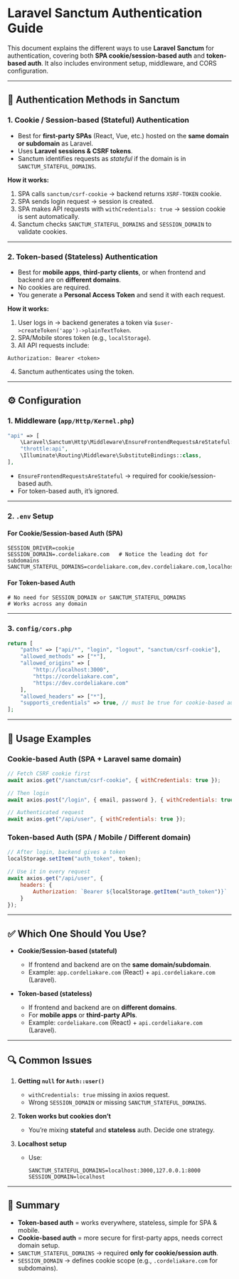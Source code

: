 # Laravel Sanctum Authentication Guide

This document explains the different ways to use **Laravel Sanctum** for authentication, covering both **SPA cookie/session-based auth** and **token-based auth**. It also includes environment setup, middleware, and CORS configuration.

---

## 🔑 Authentication Methods in Sanctum

### 1. **Cookie / Session-based (Stateful) Authentication**
- Best for **first-party SPAs** (React, Vue, etc.) hosted on the **same domain or subdomain** as Laravel.
- Uses **Laravel sessions & CSRF tokens**.
- Sanctum identifies requests as *stateful* if the domain is in `SANCTUM_STATEFUL_DOMAINS`.

**How it works:**
1. SPA calls `sanctum/csrf-cookie` → backend returns `XSRF-TOKEN` cookie.
2. SPA sends login request → session is created.
3. SPA makes API requests with `withCredentials: true` → session cookie is sent automatically.
4. Sanctum checks `SANCTUM_STATEFUL_DOMAINS` and `SESSION_DOMAIN` to validate cookies.

---

### 2. **Token-based (Stateless) Authentication**
- Best for **mobile apps**, **third-party clients**, or when frontend and backend are on **different domains**.
- No cookies are required.
- You generate a **Personal Access Token** and send it with each request.

**How it works:**
1. User logs in → backend generates a token via `$user->createToken('app')->plainTextToken`.
2. SPA/Mobile stores token (e.g., `localStorage`).
3. All API requests include:

```http
Authorization: Bearer <token>
```

4. Sanctum authenticates using the token.

---

## ⚙️ Configuration

### 1. Middleware (`app/Http/Kernel.php`)
```php
"api" => [
    \Laravel\Sanctum\Http\Middleware\EnsureFrontendRequestsAreStateful::class,
    "throttle:api",
    \Illuminate\Routing\Middleware\SubstituteBindings::class,
],
```

- `EnsureFrontendRequestsAreStateful` → required for cookie/session-based auth.
- For token-based auth, it’s ignored.

---

### 2. `.env` Setup

#### For Cookie/Session-based Auth (SPA)
```env
SESSION_DRIVER=cookie
SESSION_DOMAIN=.cordeliakare.com   # Notice the leading dot for subdomains
SANCTUM_STATEFUL_DOMAINS=cordeliakare.com,dev.cordeliakare.com,localhost:3000,127.0.0.1:8000
```

#### For Token-based Auth
```env
# No need for SESSION_DOMAIN or SANCTUM_STATEFUL_DOMAINS
# Works across any domain
```

---

### 3. `config/cors.php`
```php
return [
    "paths" => ["api/*", "login", "logout", "sanctum/csrf-cookie"],
    "allowed_methods" => ["*"],
    "allowed_origins" => [
        "http://localhost:3000",
        "https://cordeliakare.com",
        "https://dev.cordeliakare.com"
    ],
    "allowed_headers" => ["*"],
    "supports_credentials" => true, // must be true for cookie-based auth
];
```

---

## 🚀 Usage Examples

### Cookie-based Auth (SPA + Laravel same domain)
```js
// Fetch CSRF cookie first
await axios.get("/sanctum/csrf-cookie", { withCredentials: true });

// Then login
await axios.post("/login", { email, password }, { withCredentials: true });

// Authenticated request
await axios.get("/api/user", { withCredentials: true });
```

### Token-based Auth (SPA / Mobile / Different domain)
```js
// After login, backend gives a token
localStorage.setItem("auth_token", token);

// Use it in every request
await axios.get("/api/user", {
    headers: {
        Authorization: `Bearer ${localStorage.getItem("auth_token")}`
    }
});
```

---

## ✅ Which One Should You Use?

- **Cookie/Session-based (stateful)**
  - If frontend and backend are on the **same domain/subdomain**.
  - Example: `app.cordeliakare.com` (React) + `api.cordeliakare.com` (Laravel).

- **Token-based (stateless)**
  - If frontend and backend are on **different domains**.
  - For **mobile apps** or **third-party APIs**.
  - Example: `cordeliakare.com` (React) + `api.cordeliakare.com` (Laravel).

---

## 🔍 Common Issues

1. **Getting `null` for `Auth::user()`**
   - `withCredentials: true` missing in axios request.
   - Wrong `SESSION_DOMAIN` or missing `SANCTUM_STATEFUL_DOMAINS`.

2. **Token works but cookies don’t**
   - You’re mixing **stateful** and **stateless** auth. Decide one strategy.

3. **Localhost setup**
   - Use:  
     ```env
     SANCTUM_STATEFUL_DOMAINS=localhost:3000,127.0.0.1:8000
     SESSION_DOMAIN=localhost
     ```

---

## 📝 Summary

- **Token-based auth** = works everywhere, stateless, simple for SPA & mobile.  
- **Cookie-based auth** = more secure for first-party apps, needs correct domain setup.  
- `SANCTUM_STATEFUL_DOMAINS` → required **only for cookie/session auth**.  
- `SESSION_DOMAIN` → defines cookie scope (e.g., `.cordeliakare.com` for subdomains).  

